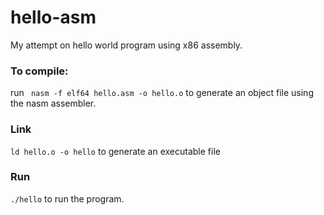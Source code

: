 # hello-asm

My attempt on hello world program using x86 assembly.

### To compile:
 run ` 
 nasm -f elf64 hello.asm -o hello.o
 ` to generate an object file using the nasm assembler.

 ### Link

 `
 ld hello.o -o hello
 ` to generate an executable file

 ### Run

`./hello` to run the program.